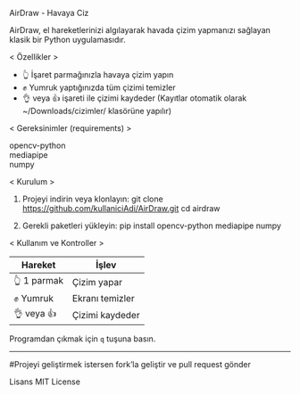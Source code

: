 AirDraw - Havaya Ciz

AirDraw, el hareketlerinizi algılayarak havada çizim yapmanızı sağlayan klasik bir Python uygulamasıdır.

< Özellikler >

- 👆 İşaret parmağınızla havaya çizim yapın  
- ✊ Yumruk yaptığınızda tüm çizimi temizler  
- 👌 veya 👍 işareti ile çizimi kaydeder (Kayıtlar otomatik olarak ~/Downloads/cizimler/ klasörüne yapılır)

< Gereksinimler (requirements) >

opencv-python  
mediapipe  
numpy

< Kurulum >

1. Projeyi indirin veya klonlayın:
   git clone https://github.com/kullaniciAdi/AirDraw.git
   cd airdraw

2. Gerekli paketleri yükleyin:
   pip install opencv-python mediapipe numpy


< Kullanım ve Kontroller >

| Hareket        | İşlev              |
|----------------|-------------------|
| 👆 1 parmak     | Çizim yapar        |
| ✊ Yumruk       | Ekranı temizler    |
| 👌 veya 👍      | Çizimi kaydeder    |

Programdan çıkmak için `q` tuşuna basın.

****
#Projeyi geliştirmek istersen fork’la geliştir ve pull request gönder

Lisans
MIT License
